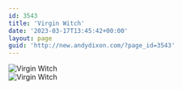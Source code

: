 ```yaml
---
id: 3543
title: 'Virgin Witch'
date: '2023-03-17T13:45:42+00:00'
layout: page
guid: 'http://new.andydixon.com/?page_id=3543'
---
```


![Virgin Witch](https://i0.wp.com/assets.g8x2.ldn.idrivee2-23.com/posters/Virgin%20Witch%2001.jpg?w=1200&ssl=1 "Virgin Witch")  
![Virgin Witch](https://i0.wp.com/assets.g8x2.ldn.idrivee2-23.com/posters/Virgin%20Witch%2002.jpg?w=1200&ssl=1 "Virgin Witch")